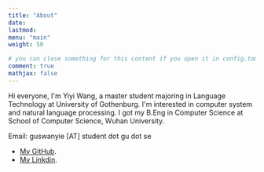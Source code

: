 ```yaml
---
title: "About"
date: 
lastmod:  
menu: "main"
weight: 50

# you can close something for this content if you open it in config.toml.
comment: true
mathjax: false
---
```

Hi everyone, I'm Yiyi Wang, a master student majoring in Language Technology at University of Gothenburg. I'm interested in computer system and natural language processing. I got my B.Eng in Computer Science at School of Computer Science, Wuhan University. 

Email: guswanyie [AT] student dot gu dot se

* [My GitHub](https://github.com/Braveoneone).
* [My Linkdin](https://www.linkedin.com/in/yiyi-wang-0551b7179/).